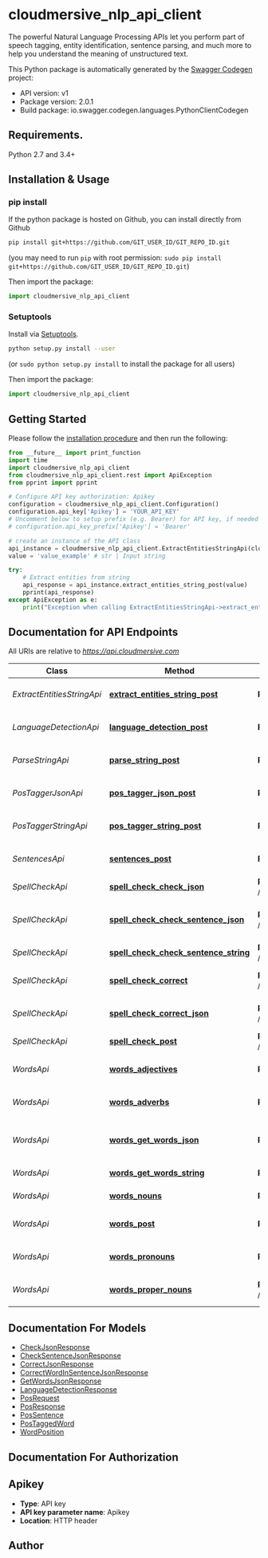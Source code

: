# cloudmersive_nlp_api_client
The powerful Natural Language Processing APIs let you perform part of speech tagging, entity identification, sentence parsing, and much more to help you understand the meaning of unstructured text.

This Python package is automatically generated by the [Swagger Codegen](https://github.com/swagger-api/swagger-codegen) project:

- API version: v1
- Package version: 2.0.1
- Build package: io.swagger.codegen.languages.PythonClientCodegen

## Requirements.

Python 2.7 and 3.4+

## Installation & Usage
### pip install

If the python package is hosted on Github, you can install directly from Github

```sh
pip install git+https://github.com/GIT_USER_ID/GIT_REPO_ID.git
```
(you may need to run `pip` with root permission: `sudo pip install git+https://github.com/GIT_USER_ID/GIT_REPO_ID.git`)

Then import the package:
```python
import cloudmersive_nlp_api_client 
```

### Setuptools

Install via [Setuptools](http://pypi.python.org/pypi/setuptools).

```sh
python setup.py install --user
```
(or `sudo python setup.py install` to install the package for all users)

Then import the package:
```python
import cloudmersive_nlp_api_client
```

## Getting Started

Please follow the [installation procedure](#installation--usage) and then run the following:

```python
from __future__ import print_function
import time
import cloudmersive_nlp_api_client
from cloudmersive_nlp_api_client.rest import ApiException
from pprint import pprint

# Configure API key authorization: Apikey
configuration = cloudmersive_nlp_api_client.Configuration()
configuration.api_key['Apikey'] = 'YOUR_API_KEY'
# Uncomment below to setup prefix (e.g. Bearer) for API key, if needed
# configuration.api_key_prefix['Apikey'] = 'Bearer'

# create an instance of the API class
api_instance = cloudmersive_nlp_api_client.ExtractEntitiesStringApi(cloudmersive_nlp_api_client.ApiClient(configuration))
value = 'value_example' # str | Input string

try:
    # Extract entities from string
    api_response = api_instance.extract_entities_string_post(value)
    pprint(api_response)
except ApiException as e:
    print("Exception when calling ExtractEntitiesStringApi->extract_entities_string_post: %s\n" % e)

```

## Documentation for API Endpoints

All URIs are relative to *https://api.cloudmersive.com*

Class | Method | HTTP request | Description
------------ | ------------- | ------------- | -------------
*ExtractEntitiesStringApi* | [**extract_entities_string_post**](docs/ExtractEntitiesStringApi.md#extract_entities_string_post) | **POST** /nlp/ExtractEntitiesString | Extract entities from string
*LanguageDetectionApi* | [**language_detection_post**](docs/LanguageDetectionApi.md#language_detection_post) | **POST** /nlp/language/detect | Detect language of text
*ParseStringApi* | [**parse_string_post**](docs/ParseStringApi.md#parse_string_post) | **POST** /nlp/ParseString | Parse string to syntax tree
*PosTaggerJsonApi* | [**pos_tagger_json_post**](docs/PosTaggerJsonApi.md#pos_tagger_json_post) | **POST** /nlp/PosTaggerJson | Part-of-speech tag a string
*PosTaggerStringApi* | [**pos_tagger_string_post**](docs/PosTaggerStringApi.md#pos_tagger_string_post) | **POST** /nlp/PosTaggerString | Part-of-speech tag a string
*SentencesApi* | [**sentences_post**](docs/SentencesApi.md#sentences_post) | **POST** /nlp/get/sentences/string | Extract sentences from string
*SpellCheckApi* | [**spell_check_check_json**](docs/SpellCheckApi.md#spell_check_check_json) | **POST** /nlp/spellcheck/check/word/json | Spell check word
*SpellCheckApi* | [**spell_check_check_sentence_json**](docs/SpellCheckApi.md#spell_check_check_sentence_json) | **POST** /nlp/spellcheck/check/sentence/json | Check if sentence is spelled correctly
*SpellCheckApi* | [**spell_check_check_sentence_string**](docs/SpellCheckApi.md#spell_check_check_sentence_string) | **POST** /nlp/spellcheck/check/sentence/string | Spell check a sentence
*SpellCheckApi* | [**spell_check_correct**](docs/SpellCheckApi.md#spell_check_correct) | **POST** /nlp/spellcheck/correct/word/string | Find spelling corrections
*SpellCheckApi* | [**spell_check_correct_json**](docs/SpellCheckApi.md#spell_check_correct_json) | **POST** /nlp/spellcheck/correct/word/json | Find spelling corrections
*SpellCheckApi* | [**spell_check_post**](docs/SpellCheckApi.md#spell_check_post) | **POST** /nlp/spellcheck/check/word/string | Spell check a word
*WordsApi* | [**words_adjectives**](docs/WordsApi.md#words_adjectives) | **POST** /nlp/get/words/adjectives/string | Get adjectives in string
*WordsApi* | [**words_adverbs**](docs/WordsApi.md#words_adverbs) | **POST** /nlp/get/words/adverbs/string | Get adverbs in input string
*WordsApi* | [**words_get_words_json**](docs/WordsApi.md#words_get_words_json) | **POST** /nlp/get/words/json | Get words in input string (JSON)
*WordsApi* | [**words_get_words_string**](docs/WordsApi.md#words_get_words_string) | **POST** /nlp/get/words/string | Get words from string
*WordsApi* | [**words_nouns**](docs/WordsApi.md#words_nouns) | **POST** /nlp/get/words/nouns/string | Get nouns in string
*WordsApi* | [**words_post**](docs/WordsApi.md#words_post) | **POST** /nlp/get/words/verbs/string | Get the verbs in a string
*WordsApi* | [**words_pronouns**](docs/WordsApi.md#words_pronouns) | **POST** /nlp/get/words/pronouns/string | Returns all pronounts in string
*WordsApi* | [**words_proper_nouns**](docs/WordsApi.md#words_proper_nouns) | **POST** /nlp/get/words/properNouns/string | Get proper nouns in a string


## Documentation For Models

 - [CheckJsonResponse](docs/CheckJsonResponse.md)
 - [CheckSentenceJsonResponse](docs/CheckSentenceJsonResponse.md)
 - [CorrectJsonResponse](docs/CorrectJsonResponse.md)
 - [CorrectWordInSentenceJsonResponse](docs/CorrectWordInSentenceJsonResponse.md)
 - [GetWordsJsonResponse](docs/GetWordsJsonResponse.md)
 - [LanguageDetectionResponse](docs/LanguageDetectionResponse.md)
 - [PosRequest](docs/PosRequest.md)
 - [PosResponse](docs/PosResponse.md)
 - [PosSentence](docs/PosSentence.md)
 - [PosTaggedWord](docs/PosTaggedWord.md)
 - [WordPosition](docs/WordPosition.md)


## Documentation For Authorization


## Apikey

- **Type**: API key
- **API key parameter name**: Apikey
- **Location**: HTTP header


## Author



